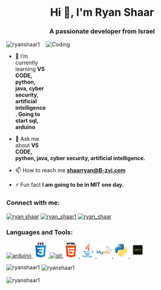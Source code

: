 <h1 align="center">Hi 👋, I'm Ryan Shaar</h1>
<h3 align="center">A passionate developer from Israel</h3>
<img align="right" alt="Coding" width="400" height = 300 src="https://mir-s3-cdn-cf.behance.net/project_modules/disp/2bbf3a52005319.5901123c114f4.gif">
<p align="left"> <img src="https://komarev.com/ghpvc/?username=ryanshaar1&label=Profile%20views&color=0e75b6&style=flat" alt="ryanshaar1" /> </p>


- 🌱 I’m currently learning **VS CODE, python, java, cyber security, artificial intelligence. Going to start sql, arduino**

- 💬 Ask me about **VS CODE, python, java, cyber security, artificial intelligence.**

- 📫 How to reach me **shaarryan@B-zvi.com**

- ⚡ Fun fact **I am going to be in MIT one day.**

<h3 align="left">Connect with me:</h3>
<p align="left">
<a href="https://linkedin.com/in/ryan shaar" target="blank"><img align="center" src="https://raw.githubusercontent.com/rahuldkjain/github-profile-readme-generator/master/src/images/icons/Social/linked-in-alt.svg" alt="ryan shaar" height="30" width="40" /></a>
<a href="https://instagram.com/ryan_shaar1" target="blank"><img align="center" src="https://raw.githubusercontent.com/rahuldkjain/github-profile-readme-generator/master/src/images/icons/Social/instagram.svg" alt="ryan_shaar1" height="30" width="40" /></a>
<a href="https://www.leetcode.com/ryan_shaar" target="blank"><img align="center" src="https://raw.githubusercontent.com/rahuldkjain/github-profile-readme-generator/master/src/images/icons/Social/leet-code.svg" alt="ryan_shaar" height="30" width="40" /></a>
</p>

<h3 align="left">Languages and Tools:</h3>
<p align="left"> <a href="https://www.arduino.cc/" target="_blank" rel="noreferrer"> <img src="https://cdn.worldvectorlogo.com/logos/arduino-1.svg" alt="arduino" width="40" height="40"/> </a> <a href="https://www.w3schools.com/css/" target="_blank" rel="noreferrer"> <img src="https://raw.githubusercontent.com/devicons/devicon/master/icons/css3/css3-original-wordmark.svg" alt="css3" width="40" height="40"/> </a> <a href="https://git-scm.com/" target="_blank" rel="noreferrer"> <img src="https://www.vectorlogo.zone/logos/git-scm/git-scm-icon.svg" alt="git" width="40" height="40"/> </a> <a href="https://www.w3.org/html/" target="_blank" rel="noreferrer"> <img src="https://raw.githubusercontent.com/devicons/devicon/master/icons/html5/html5-original-wordmark.svg" alt="html5" width="40" height="40"/> </a> <a href="https://www.java.com" target="_blank" rel="noreferrer"> <img src="https://raw.githubusercontent.com/devicons/devicon/master/icons/java/java-original.svg" alt="java" width="40" height="40"/> </a> <a href="https://www.mysql.com/" target="_blank" rel="noreferrer"> <img src="https://raw.githubusercontent.com/devicons/devicon/master/icons/mysql/mysql-original-wordmark.svg" alt="mysql" width="40" height="40"/> </a> <a href="https://www.python.org" target="_blank" rel="noreferrer"> <img src="https://raw.githubusercontent.com/devicons/devicon/master/icons/python/python-original.svg" alt="python" width="40" height="40"/> </a> <a href="https://www.tutorialspoint.com/assembly_programming/index.htm" target="_blank" rel="noreferrer"> <img src="https://raw.githubusercontent.com/github/explore/e495457f5ff28c343f9e422f8e3cf80fd3e80890/topics/assembly/assembly.png" alt="assembly" width="40" height="40"/> </a> </p>

<p><img align="left" src="https://github-readme-stats.vercel.app/api/top-langs?username=ryanshaar1&show_icons=true&locale=en&layout=compact" alt="ryanshaar1" /></p>

<p>&nbsp;<img align="center" src="https://github-readme-stats.vercel.app/api?username=ryanshaar1&show_icons=true&locale=en" alt="ryanshaar1" /></p>

<p><img align="center" src="https://github-readme-streak-stats.herokuapp.com/?user=ryanshaar1&" alt="ryanshaar1" /></p>
